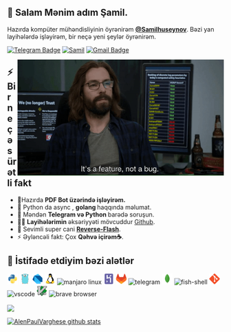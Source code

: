 <h2>👋 Salam Mənim adım Şamil.</h2>
<p>Hazırda kompüter mühəndisliyinin öyrənirəm <strong><a href="https://samilhuseynov.com/">@Samilhuseynov</a></strong>. Bəzi yan layihələrdə işləyirəm, bir neçə yeni şeylər öyrənirəm.</p>
<p><a href="https://t.me/Samil"><img src="https://img.shields.io/badge/-@Samil-0290F7?style=flat-square&amp;labelColor=FFFFFF&amp;logo=Telegram&amp;link=https://t.me/samil" alt="Telegram Badge"></a> <a href="https://dev.to/samil"><img src="https://img.shields.io/badge/-@samil-FFFFFF?style=flat-square&amp;labelColor=0A0A0A&amp;logo=dev.to&amp;link=https://dev.to/texnocom" alt="Samil"></a>  <a href="mailto:samilhuseynovv@gmail.com?subject=Hello%20There&body=Lorem%20Ipsum%20is%20great%20!!"><img src="https://img.shields.io/badge/-@samilhuseynovv@gmail.com-D0005E?style=flat-square&amp;labelColor=FFFFFF&amp;logo=Gmail&amp;link=mailto:samilhuseynovv@gmail.com" alt="Gmail Badge"></a></p>
<img align="right" width=480 height=270 src="src/gilfoyle.gif" />
<h2>⚡️ Bir neçə sürətli fakt</h2>
<ul>
<li>🔭Hazırda <strong> PDF Bot üzərində işləyirəm.</strong></li>
<li>🌱 Python </strong> da async </strong>, <strong> golang </strong> haqqında məlumat.</li>
<li>💬 Məndən <strong> Telegram və Python </strong> barədə soruşun.</li>
<li>👨‍💻 <strong> Layihələrimin </strong> əksəriyyəti mövcuddur <a href="https://github.com/texnocom">Github</a>.</li>
<li>🦹 Sevimli super cani <a href="https://en.wikipedia.org/wiki/Eobard_Thawne"><strong>Reverse-Flash</strong></a>.</li>
<li>⚡ Əyləncəli fakt: Çox <strong>Qəhvə içirəm☕</strong>.</li>
</ul>
<h2>🚀 İstifadə etdiyim bəzi alətlər</h2>
<p align="left">
<img src="https://raw.githubusercontent.com/devicons/devicon/master/icons/python/python-original.svg" alt="python" width="25" height="25" />
<img src="https://raw.githubusercontent.com/devicons/devicon/master/icons/go/go-original.svg" alt="Go" width="25" height="25" />
<img src="https://raw.githubusercontent.com/github/explore/80688e429a7d4ef2fca1e82350fe8e3517d3494d/topics/dart/dart.png" alt="dart" width="25" height="25" />
<img src="https://raw.githubusercontent.com/devicons/devicon/master/icons/linux/linux-original.svg" alt="linux" width="25" height="25" />
<img src="https://upload.wikimedia.org/wikipedia/commons/thumb/3/3e/Manjaro-logo.svg/1024px-Manjaro-logo.svg.png" alt="manjaro linux" width="25" height="25" />
<img src="https://raw.githubusercontent.com/devicons/devicon/master/icons/heroku/heroku-plain.svg" alt="heroku" width="25" height="25" />
<img src="https://raw.githubusercontent.com/devicons/devicon/master/icons/gitlab/gitlab-original.svg" alt="gitlab" width="25" height="25" />
<img src="https://upload.wikimedia.org/wikipedia/commons/thumb/8/82/Telegram_logo.svg/600px-Telegram_logo.svg.png" alt="telegram" width="25" height="25" />
<img src="https://raw.githubusercontent.com/devicons/devicon/master/icons/mongodb/mongodb-original.svg" alt="mongodb" width="25" height="25" />
<img src="https://fishshell.com/assets/img/Terminal_Logo2_CRT_Flat.png" alt="fish-shell" width="25" height="25" />
<img src="https://raw.githubusercontent.com/devicons/devicon/master/icons/git/git-original.svg" alt="git" width="25" height="25" />
<img src="https://cdn.worldvectorlogo.com/logos/visual-studio-code-1.svg" alt="vscode" width="25" height="25" />
<img src="https://raw.githubusercontent.com/devicons/devicon/master/icons/vim/vim-original.svg" alt="vim" width="25" height="25" />
<img src="https://avatars0.githubusercontent.com/u/39539223?s=460&u=f213f82c027815991ef5ad42ae0fdb49e80e22c3&v=4" alt="brave browser" width="25" height="25" />
</p>

<img src = https://i.pinimg.com/originals/25/d2/54/25d254df236c61306bceb86df5f671f1.gif width = 80 align = "center">


[![AlenPaulVarghese github stats](https://github-readme-stats.vercel.app/api?username=alenpaul2001&count_private=true&show_icons=true&theme=radical)](https://github.com/alenpaul2001)
